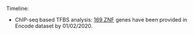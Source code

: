 
Timeline: 

* ChIP-seq based TFBS analysis: [169 ZNF]() genes have been provided in Encode dataset by 01/02/2020. 
